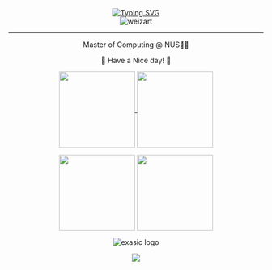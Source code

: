 <div align="center">
    <a href="https://git.io/typing-svg"><img src="https://readme-typing-svg.herokuapp.com?font=Fira+Code&size=30&pause=1000&center=true&vCenter=true&width=870&height=100&lines=Hello+World!;I'm+Ziang.;A+Software+Developer;A+Data+Engineer;A+Travler." alt="Typing SVG" /></a>
</div>
<div align="center">
    <img src="https://komarev.com/ghpvc/?username=weizart&label=Profile%20views&color=0e75b6&style=flat" alt="weizart" />
</div>
<hr>

<div align="center">
    <p>Master of Computing @ NUS👨‍🎓</p>
    <p>🌟 Have a Nice day! 🌟</p>
</div>

<p align="center">
  <a href="https://github.com/weizart">
    <img align="center"
         height="150em"
         src="https://github-readme-stats.vercel.app/api?username=Weizart&show_icons=true&include_all_commits=true&count_private=true&theme=transparent&hide=stars&hide_rank=true" />
  </a>
  <a href="https://github.com/weizart">
    <img align="center"
         height="150em"
         src="https://github-readme-stats.vercel.app/api/top-langs?username=Weizart&show_icons=true&include_all_commits=true&count_private=true&theme=transparent&layout=compact&hide=jupyter%20notebook,html" />
  </a>
</p>

<p align="center">
    <img align="center"
         height="150em"
         src="https://github-profile-summary-cards.vercel.app/api/cards/profile-details?username=weizart&theme=github" />
    <img align="center"
         height="150em"
         src="http://github-profile-summary-cards.vercel.app/api/cards/productive-time?username=weizart&theme=github&utcOffset=8" />
  </a>
</p>
  <!--
  <a href="https://github.com/weizart">
    <img align="center"
         height="150em"
         src="https://github-readme-stats.vercel.app/api/wakatime?username=weizart&layout=default&theme=light&langs_count=10&count_private=true&include_all_commits=true" />
  </a>
-->
<p align="center">
  <img src="https://skillicons.dev/icons?i=python,java,c,mysql,postgresql,redis,mongodb,kafka,selenium,postman,matlab,pytorch,tensorflow,docker,kubernetes,linux&theme=light" alt="exasic logo" />
</p>
<p align="center">
  <a href="https://github.com/weizart">
    <img
      align="center"
      src="https://github-profile-trophy.vercel.app/?username=weizart&theme=onedark&no-frame=true&row=1&&margin-w=20&no-bg=true"/>
  </a>
</a>
</p>
